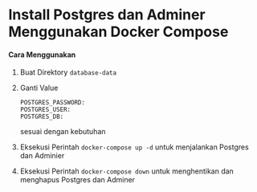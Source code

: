 # Install Postgres dan Adminer Menggunakan Docker Compose

#### Cara Menggunakan
1. Buat Direktory `database-data`
2. Ganti Value
    ```
    POSTGRES_PASSWORD:
    POSTGRES_USER:
    POSTGRES_DB: 
    ```
    sesuai dengan kebutuhan

3. Eksekusi Perintah `docker-compose up -d` untuk menjalankan Postgres dan Adminier
4. Eksekusi Perintah `docker-compose down` untuk menghentikan dan menghapus Postgres dan Adminer